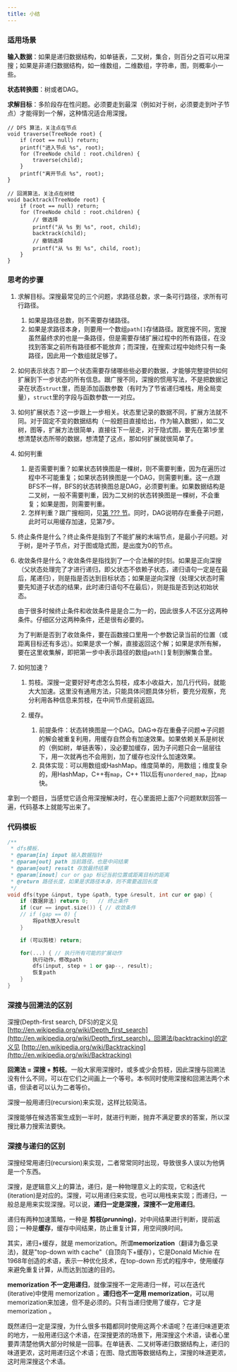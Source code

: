 ```yaml
---
title: 小结
---
```



### 适用场景

**输入数据**：如果是递归数据结构，如单链表，二叉树，集合，则百分之百可以用深搜；如果是非递归数据结构，如一维数组，二维数组，字符串，图，则概率小一些。

**状态转换图**：树或者DAG。

**求解目标**：多阶段存在性问题。必须要走到最深（例如对于树，必须要走到叶子节点）才能得到一个解，这种情况适合用深搜。

```
// DFS 算法，关注点在节点
void traverse(TreeNode root) {
    if (root == null) return;
    printf("进入节点 %s", root);
    for (TreeNode child : root.children) {
        traverse(child);
    }
    printf("离开节点 %s", root);
}

// 回溯算法，关注点在树枝
void backtrack(TreeNode root) {
    if (root == null) return;
    for (TreeNode child : root.children) {
        // 做选择
        printf("从 %s 到 %s", root, child);
        backtrack(child);
        // 撤销选择
        printf("从 %s 到 %s", child, root);
    }
}
```

### 思考的步骤

1. 求解目标。深搜最常见的三个问题，求路径总数，求一条可行路径，求所有可行路径。

    1. 如果是路径总数，则不需要存储路径。
    2. 如果是求路径本身，则要用一个数组`path[]`存储路径。跟宽搜不同，宽搜虽然最终求的也是一条路径，但是需要存储扩展过程中的所有路径，在没找到答案之前所有路径都不能放弃；而深搜，在搜索过程中始终只有一条路径，因此用一个数组就足够了。
1. 如何表示状态？即一个状态需要存储哪些些必要的数据，才能够完整提供如何扩展到下一步状态的所有信息。跟广搜不同，深搜的惯用写法，不是把数据记录在状态`struct`里，而是添加函数参数（有时为了节省递归堆栈，用全局变量），`struct`里的字段与函数参数一一对应。
1. 如何扩展状态？这一步跟上一步相关。状态里记录的数据不同，扩展方法就不同。对于固定不变的数据结构（一般题目直接给出，作为输入数据），如二叉树，图等，扩展方法很简单，直接往下一层走，对于隐式图，要先在第1步里想清楚状态所带的数据，想清楚了这点，那如何扩展就很简单了。
1. 如何判重

    1. 是否需要判重？如果状态转换图是一棵树，则不需要判重，因为在遍历过程中不可能重复；如果状态转换图是一个DAG，则需要判重。这一点跟BFS不一样，BFS的状态转换图总是DAG，必须要判重。如果数据结构是二叉树，一般不需要判重，因为二叉树的状态转换图是一棵树，不会重复；如果是图，则需要判重。
    1. 怎样判重？跟广搜相同，见[第 ??? 节](../bfs/bfs-summary.md)。同时，DAG说明存在重叠子问题，此时可以用缓存加速，见第7步。
1. 终止条件是什么？终止条件是指到了不能扩展的末端节点，是最小子问题。对于树，是叶子节点，对于图或隐式图，是出度为0的节点。
1. 收敛条件是什么？收敛条件是指找到了一个合法解的时刻。如果是正向深搜（父状态处理完了才进行递归，即父状态不依赖子状态，递归语句一定是在最后，尾递归），则是指是否达到目标状态；如果是逆向深搜（处理父状态时需要先知道子状态的结果，此时递归语句不在最后），则是指是否到达初始状态。

    由于很多时候终止条件和收敛条件是是合二为一的，因此很多人不区分这两种条件。仔细区分这两种条件，还是很有必要的。

    为了判断是否到了收敛条件，要在函数接口里用一个参数记录当前的位置（或距离目标还有多远）。如果是求一个解，直接返回这个解；如果是求所有解，要在这里收集解，即把第一步中表示路径的数组`path[]`复制到解集合里。
1. 如何加速？

    1. 剪枝。深搜一定要好好考虑怎么剪枝，成本小收益大，加几行代码，就能大大加速。这里没有通用方法，只能具体问题具体分析，要充分观察，充分利用各种信息来剪枝，在中间节点提前返回。
    1. 缓存。

        1. 前提条件：状态转换图是一个DAG。DAG=>存在重叠子问题=>子问题的解会被重复利用，用缓存自然会有加速效果。如果依赖关系是树状的（例如树，单链表等），没必要加缓存，因为子问题只会一层层往下，用一次就再也不会用到，加了缓存也没什么加速效果。
        2. 具体实现：可以用数组或HashMap。维度简单的，用数组；维度复杂的，用HashMap，C++有`map`，C++ 11以后有`unordered_map`，比`map`快。

拿到一个题目，当感觉它适合用深搜解决时，在心里面把上面7个问题默默回答一遍，代码基本上就能写出来了。


### 代码模板

```cpp
/**
 * dfs模板.
 * @param[in] input 输入数据指针
 * @param[out] path 当前路径，也是中间结果
 * @param[out] result 存放最终结果
 * @param[inout] cur or gap 标记当前位置或距离目标的距离
 * @return 路径长度，如果是求路径本身，则不需要返回长度
 */
void dfs(type &input, type &path, type &result, int cur or gap) {
    if (数据非法) return 0;   // 终止条件
    if (cur == input.size()) { // 收敛条件
    // if (gap == 0) {
        将path放入result
    }

    if (可以剪枝) return;

    for(...) { // 执行所有可能的扩展动作
        执行动作，修改path
        dfs(input, step + 1 or gap--, result);
        恢复path
    }
}
```


### 深搜与回溯法的区别

深搜(Depth-first search, DFS)的定义见 [http://en.wikipedia.org/wiki/Depth_first_search](http://en.wikipedia.org/wiki/Depth_first_search)，回溯法(backtracking)的定义见 [http://en.wikipedia.org/wiki/Backtracking](http://en.wikipedia.org/wiki/Backtracking)

**回溯法 = 深搜 + 剪枝**。一般大家用深搜时，或多或少会剪枝，因此深搜与回溯法没有什么不同，可以在它们之间画上一个等号。本书同时使用深搜和回溯法两个术语，但读者可以认为二者等价。

深搜一般用递归(recursion)来实现，这样比较简洁。

深搜能够在候选答案生成到一半时，就进行判断，抛弃不满足要求的答案，所以深搜比暴力搜索法要快。


### 深搜与递归的区别

深搜经常用递归(recursion)来实现，二者常常同时出现，导致很多人误以为他俩是一个东西。

深搜，是逻辑意义上的算法，递归，是一种物理意义上的实现，它和迭代(iteration)是对应的。深搜，可以用递归来实现，也可以用栈来实现；而递归，一般总是用来实现深搜。可以说，**递归一定是深搜，深搜不一定用递归**。

递归有两种加速策略，一种是 **剪枝(prunning)**，对中间结果进行判断，提前返回；一种是**缓存**，缓存中间结果，防止重复计算，用空间换时间。

其实，递归+缓存，就是 memorization。所谓**memorization**（翻译为备忘录法)，就是"top-down with cache"（自顶向下+缓存），它是Donald Michie 在1968年创造的术语，表示一种优化技术，在top-down 形式的程序中，使用缓存来避免重复计算，从而达到加速的目的。

**memorization 不一定用递归**，就像深搜不一定用递归一样，可以在迭代(iterative)中使用 memorization 。**递归也不一定用 memorization**，可以用memorization来加速，但不是必须的。只有当递归使用了缓存，它才是 memorization 。

既然递归一定是深搜，为什么很多书籍都同时使用这两个术语呢？在递归味道更浓的地方，一般用递归这个术语，在深搜更浓的场景下，用深搜这个术语，读者心里要弄清楚他俩大部分时候是一回事。在单链表、二叉树等递归数据结构上，递归的味道更浓，这时用递归这个术语；在图、隐式图等数据结构上，深搜的味道更浓，这时用深搜这个术语。
